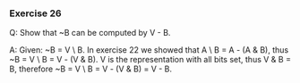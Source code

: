 ### Exercise 26

Q: Show that ~B can be computed by V - B.

A:
Given: ~B = V \ B.
In exercise 22 we showed that A \ B = A - (A & B), thus ~B = V \ B = V - (V & B).
V is the representation with all bits set, thus V & B = B, therefore  ~B = V \ B = V - (V & B) = V - B.